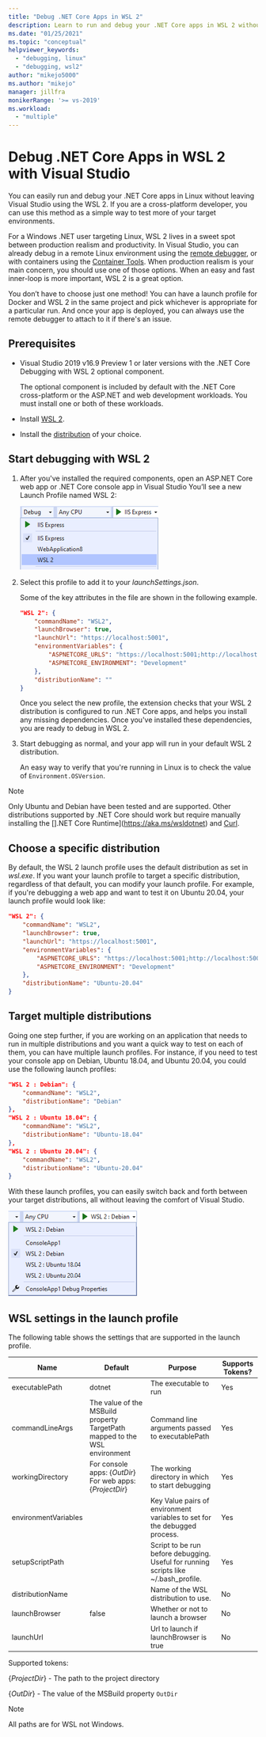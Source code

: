 ```yaml
---
title: "Debug .NET Core Apps in WSL 2"
description: Learn to run and debug your .NET Core apps in WSL 2 without leaving Visual Studio.
ms.date: "01/25/2021"
ms.topic: "conceptual"
helpviewer_keywords:
  - "debugging, linux"
  - "debugging, wsl2"
author: "mikejo5000"
ms.author: "mikejo"
manager: jillfra
monikerRange: '>= vs-2019'
ms.workload:
  - "multiple"
---
```


# Debug .NET Core Apps in WSL 2 with Visual Studio

You can easily run and debug your .NET Core apps in Linux without leaving Visual Studio using the WSL 2. If you are a cross-platform developer, you can use this method as a simple way to test more of your target environments.

For a Windows .NET user targeting Linux, WSL 2 lives in a sweet spot between production realism and productivity. In Visual Studio, you can already debug in a remote Linux environment using the [remote debugger](../debugger/remote-debugging-dotnet-core-linux-with-ssh.md), or with containers using the [Container Tools](../containers/overview.md). When production realism is your main concern, you should use one of those options. When an easy and fast inner-loop is more important, WSL 2 is a great option.

You don’t have to choose just one method! You can have a launch profile for Docker and WSL 2 in the same project and pick whichever is appropriate for a particular run. And once your app is deployed, you can always use the remote debugger to attach to it if there's an issue.

## Prerequisites

- Visual Studio 2019 v16.9 Preview 1 or later versions with the .NET Core Debugging with WSL 2 optional component.

  The optional component is included by default with the .NET Core cross-platform or the ASP.NET and web development workloads. You must install one or both of these workloads.

- Install [WSL 2](/windows/wsl/about).

- Install the [distribution](https://aka.ms/wslstore) of your choice.

## Start debugging with WSL 2

1. After you've installed the required components, open an ASP.NET Core web app or .NET Core console app in Visual Studio You’ll see a new Launch Profile named WSL 2:

   ![WSL 2 launch profile in the launch profile list](media/linux-wsl2-debugging-select-launch-profile.png)

1. Select this profile to add it to your *launchSettings.json*.

   Some of the key attributes in the file are shown in the following example.

    ```json
    "WSL 2": {
        "commandName": "WSL2",
        "launchBrowser": true,
        "launchUrl": "https://localhost:5001",
        "environmentVariables": {
            "ASPNETCORE_URLS": "https://localhost:5001;http://localhost:5000",
            "ASPNETCORE_ENVIRONMENT": "Development"
        },
        "distributionName": ""
    }
    ```

   Once you select the new profile, the extension checks that your WSL 2 distribution is configured to run .NET Core apps, and helps you install any missing dependencies. Once you've installed these dependencies, you are ready to debug in WSL 2.

1. Start debugging as normal, and your app will run in your default WSL 2 distribution.

   An easy way to verify that you're running in Linux is to check the value of `Environment.OSVersion`.

>[!NOTE]
> Only Ubuntu and Debian have been tested and are supported. Other distributions supported by .NET Core should work but require manually installing the [].NET Core Runtime](https://aka.ms/wsldotnet) and [Curl](https://curl.haxx.se/).

## Choose a specific distribution

By default, the WSL 2 launch profile uses the default distribution as set in *wsl.exe*. If you want your launch profile to target a specific distribution, regardless of that default, you can modify your launch profile. For example, if you're debugging a web app and want to test it on Ubuntu 20.04, your launch profile would look like:

```json
"WSL 2": {
    "commandName": "WSL2",
    "launchBrowser": true,
    "launchUrl": "https://localhost:5001",
    "environmentVariables": {
        "ASPNETCORE_URLS": "https://localhost:5001;http://localhost:5000",
        "ASPNETCORE_ENVIRONMENT": "Development"
    },
    "distributionName": "Ubuntu-20.04"
}
```

## Target multiple distributions

Going one step further, if you are working on an application that needs to run in multiple distributions and you want a quick way to test on each of them, you can have multiple launch profiles. For instance, if you need to test your console app on Debian, Ubuntu 18.04, and Ubuntu 20.04, you could use the following launch profiles:

```json
"WSL 2 : Debian": {
    "commandName": "WSL2",
    "distributionName": "Debian"
},
"WSL 2 : Ubuntu 18.04": {
    "commandName": "WSL2",
    "distributionName": "Ubuntu-18.04"
},
"WSL 2 : Ubuntu 20.04": {
    "commandName": "WSL2",
    "distributionName": "Ubuntu-20.04"
}
```

With these launch profiles, you can easily switch back and forth between your target distributions, all without leaving the comfort of Visual Studio.

![Multiple WSL 2 launch profiles in the launch profile list](media/linux-wsl2-debugging-switch-target-distribution.png)

## WSL settings in the launch profile

The following table shows the settings that are supported in the launch profile.

|Name|Default|Purpose|Supports Tokens?|
|-|-|-|-|
|executablePath|dotnet|The executable to run|Yes|
|commandLineArgs|The value of the MSBuild property TargetPath mapped to the WSL environment|Command line arguments passed to executablePath|Yes|
|workingDirectory|For console apps: {*OutDir*}</br>For web apps: {*ProjectDir*}|The working directory in which to start debugging|Yes|
|environmentVariables||Key Value pairs of environment variables to set for the debugged process.|Yes|
|setupScriptPath||Script to be run before debugging. Useful for running scripts like ~/.bash_profile.|Yes|
|distributionName||Name of the WSL distribution to use.|No|
|launchBrowser|false|Whether or not to launch a browser|No|
|launchUrl||Url to launch if launchBrowser is true|No|

Supported tokens:

{*ProjectDir*} - The path to the project directory

{*OutDir*} - The value of the MSBuild property `OutDir`

>[!NOTE]
> All paths are for WSL not Windows.
